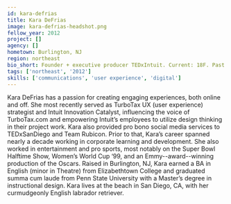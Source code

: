 ```yaml
---
id: kara-defrias
title: Kara DeFrias
image: kara-defrias-headshot.png
fellow_year: 2012
project: []
agency: []
hometown: Burlington, NJ
region: northeast
bio_short: Founder + executive producer TEDxIntuit. Current: 18F. Past: TurboTax, Oscars, Super Bowl. 2nd grade report card: Kara likes to talk. A lot.
tags: ['northeast', '2012']
skills: ['communications', 'user experience', 'digital']
---
```


Kara DeFrias has a passion for creating engaging experiences, both online and off. She most recently served as TurboTax UX (user experience) strategist and Intuit Innovation Catalyst, influencing the voice of TurboTax.com and empowering Intuit’s employees to utilize design thinking in their project work. Kara also provided pro bono social media services to TEDxSanDiego and Team Rubicon. Prior to that, Kara’s career spanned nearly a decade working in corporate learning and development. She also worked in entertainment and pro sports, most notably on the Super Bowl Halftime Show, Women’s World Cup ‘99, and an Emmy--award--winning production of the Oscars. Raised in Burlington, NJ, Kara earned a BA in English (minor in Theatre) from Elizabethtown College and graduated summa cum laude from Penn State University with a Master’s degree in instructional design. Kara lives at the beach in San Diego, CA, with her curmudgeonly English labrador retriever.
